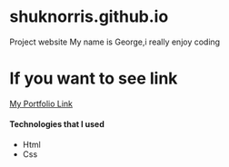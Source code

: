 # shuknorris.github.io
Project website
My name is George,i really enjoy coding
# If you want to see link
[My Portfolio Link](http://shuknorris.github.io/)
#### Technologies that I used

- Html
- Css
